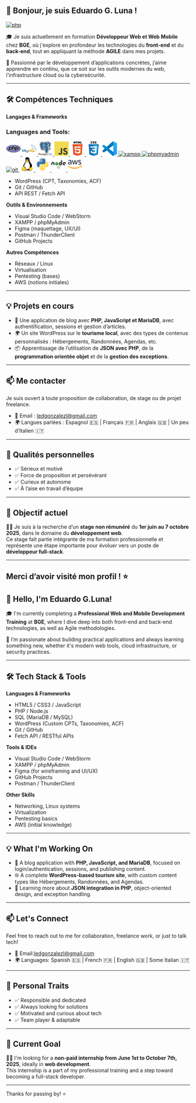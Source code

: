 ## 👋 Bonjour, je suis Eduardo G. Luna !

  <a href="https://www.php.net" target="_blank" rel="noreferrer">
    <img src="https://camo.githubusercontent.com/2366b34bb903c09617990fb5fff4622f3e941349e846ddb7e73df872a9d21233/68747470733a2f2f63646e2e6472696262626c652e636f6d2f75736572732f3733303730332f73637265656e73686f74732f363538313234332f6176656e746f2e676966" alt="php" width="350" height="250"/>
  </a>


🎓 Je suis actuellement en formation **Développeur Web et Web Mobile** chez **BGE**, où j'explore en profondeur les technologies du **front-end** et du **back-end**, tout en appliquant la méthode **AGILE** dans mes projets.

🌱 Passionné par le développement d’applications concrètes, j’aime apprendre en continu, que ce soit sur les outils modernes du web, l'infrastructure cloud ou la cybersécurité.

---

## 🛠️ Compétences Techniques

**Langages & Frameworks**  

<h3 align="left">Languages and Tools:</h3>
<p align="left">
  <a href="https://www.php.net" target="_blank" rel="noreferrer">
    <img src="https://raw.githubusercontent.com/devicons/devicon/master/icons/php/php-original.svg" alt="php" width="40" height="40"/>
  </a>
  <a href="https://www.mysql.com/" target="_blank" rel="noreferrer">
    <img src="https://raw.githubusercontent.com/devicons/devicon/master/icons/mysql/mysql-original-wordmark.svg" alt="mysql" width="40" height="40"/>
  </a>
  <a href="https://www.postgresql.org" target="_blank" rel="noreferrer">
    <img src="https://raw.githubusercontent.com/devicons/devicon/master/icons/postgresql/postgresql-original-wordmark.svg" alt="postgresql" width="40" height="40"/>
  </a>
  <a href="https://developer.mozilla.org/en-US/docs/Web/JavaScript" target="_blank" rel="noreferrer">
    <img src="https://raw.githubusercontent.com/devicons/devicon/master/icons/javascript/javascript-original.svg" alt="javascript" width="40" height="40"/>
  </a>
  <a href="https://www.w3.org/html/" target="_blank" rel="noreferrer">
    <img src="https://raw.githubusercontent.com/devicons/devicon/master/icons/html5/html5-original-wordmark.svg" alt="html5" width="40" height="40"/>
  </a>
  <a href="https://www.w3schools.com/css/" target="_blank" rel="noreferrer">
    <img src="https://raw.githubusercontent.com/devicons/devicon/master/icons/css3/css3-original-wordmark.svg" alt="css3" width="40" height="40"/>
  </a>
  <a href="https://code.visualstudio.com/" target="_blank" rel="noreferrer">
    <img src="https://raw.githubusercontent.com/devicons/devicon/master/icons/vscode/vscode-original.svg" alt="vscode" width="40" height="40"/>
  </a>
  <a href="https://www.apachefriends.org/index.html" target="_blank" rel="noreferrer">
    <img src="https://encrypted-tbn0.gstatic.com/images?q=tbn:ANd9GcRjpJ1gnimL97_1v6bpMmLU4KlMRJqLskdGGguIvbx-Srnt5T7hvkVgljI2mbimzf0ZcRY&usqp=CAU" alt="xampp" width="40" height="40"/>
  </a>
  <a href="https://symfony.com/uploads/projects/phpmyadmin.png" target="_blank" rel="noreferrer">
    <img src="https://symfony.com/uploads/projects/phpmyadmin.png" alt="phpmyadmin" width="40" height="40"/>
  </a>
  <a href="https://git-scm.com/" target="_blank" rel="noreferrer">
    <img src="https://www.vectorlogo.zone/logos/git-scm/git-scm-icon.svg" alt="git" width="40" height="40"/>
  </a>
  <a href="https://www.linux.org/" target="_blank" rel="noreferrer">
    <img src="https://raw.githubusercontent.com/devicons/devicon/master/icons/linux/linux-original.svg" alt="linux" width="40" height="40"/>
  </a>
  <a href="https://www.python.org" target="_blank" rel="noreferrer">
    <img src="https://raw.githubusercontent.com/devicons/devicon/master/icons/python/python-original.svg" alt="python" width="40" height="40"/>
  </a>
  <a href="https://nodejs.org" target="_blank" rel="noreferrer">
    <img src="https://raw.githubusercontent.com/devicons/devicon/master/icons/nodejs/nodejs-original-wordmark.svg" alt="nodejs" width="40" height="40"/>
  </a>
  <a href="https://aws.amazon.com" target="_blank" rel="noreferrer">
    <img src="https://raw.githubusercontent.com/devicons/devicon/master/icons/amazonwebservices/amazonwebservices-original-wordmark.svg" alt="aws" width="40" height="40"/>
  </a>
</p>

- WordPress (CPT, Taxonomies, ACF)  
- Git / GitHub  
- API REST / Fetch API

**Outils & Environnements**  
- Visual Studio Code / WebStorm  
- XAMPP / phpMyAdmin  
- Figma (maquettage, UX/UI)  
- Postman / ThunderClient  
- GitHub Projects

**Autres Compétences**  
- Réseaux / Linux  
- Virtualisation  
- Pentesting (bases)  
- AWS (notions initiales)

---

## 💡 Projets en cours

- 📝 Une application de blog avec **PHP, JavaScript et MariaDB**, avec authentification, sessions et gestion d’articles.
- 🌍 Un site WordPress sur le **tourisme local**, avec des types de contenus personnalisés : Hébergements, Randonnées, Agendas, etc.
- 📦 Apprentissage de l’utilisation de **JSON avec PHP**, de la **programmation orientée objet** et de la **gestion des exceptions**.

---

## 📫 Me contacter

Je suis ouvert à toute proposition de collaboration, de stage ou de projet freelance.  
- 📧 Email : ledgonzalezl@gmail.com  
- 🌍 Langues parlées : Espagnol 🇪🇸 | Français 🇫🇷 | Anglais 🇬🇧 | Un peu d’Italien 🇮🇹  

---

## 🌟 Qualités personnelles

- ✅ Sérieux et motivé  
- ✅ Force de proposition et persévérant  
- ✅ Curieux et autonome  
- ✅ À l’aise en travail d’équipe  

---

## 🎯 Objectif actuel

🧑‍💻 Je suis à la recherche d’un **stage non rémunéré** du **1er juin au 7 octobre 2025**, dans le domaine du **développement web**.  
Ce stage fait partie intégrante de ma formation professionnelle et représente une étape importante pour évoluer vers un poste de **développeur full-stack**.

---

Merci d’avoir visité mon profil ! ⭐  
---


##


## 👋 Hello, I'm Eduardo G.Luna!

🎓 I'm currently completing a **Professional Web and Mobile Development Training** at **BGE**, where I dive deep into both front-end and back-end technologies, as well as Agile methodologies.

🌱 I’m passionate about building practical applications and always learning something new, whether it's modern web tools, cloud infrastructure, or security practices.

---

## 🛠️ Tech Stack & Tools

**Languages & Frameworks**  
- HTML5 / CSS3 / JavaScript  
- PHP / Node.js  
- SQL (MariaDB / MySQL)  
- WordPress (Custom CPTs, Taxonomies, ACF)  
- Git / GitHub  
- Fetch API / RESTful APIs

**Tools & IDEs**  
- Visual Studio Code / WebStorm  
- XAMPP / phpMyAdmin  
- Figma (for wireframing and UI/UX)  
- GitHub Projects  
- Postman / ThunderClient

**Other Skills**  
- Networking, Linux systems  
- Virtualization  
- Pentesting basics  
- AWS (initial knowledge)  

---

## 💡 What I'm Working On

- 🎯 A blog application with **PHP, JavaScript, and MariaDB**, focused on login/authentication, sessions, and publishing content.
- 🌐 A complete **WordPress-based tourism site**, with custom content types like Hébergements, Randonnées, and Agendas.
- 🚀 Learning more about **JSON integration in PHP**, object-oriented design, and exception handling.

---

## 📫 Let's Connect

Feel free to reach out to me for collaboration, freelance work, or just to talk tech!  
- 📧 Email:ledgonzalezl@gmail.com  
- 🌍 Languages: Spanish 🇪🇸 | French 🇫🇷 | English 🇬🇧 | Some Italian 🇮🇹  

---

## 🌟 Personal Traits

- ✅ Responsible and dedicated  
- ✅ Always looking for solutions  
- ✅ Motivated and curious about tech  
- ✅ Team player & adaptable  

---

## 📌 Current Goal

🧑‍💻 I'm looking for a **non-paid internship from June 1st to October 7th, 2025**, ideally in **web development**.  
This internship is a part of my professional training and a step toward becoming a full-stack developer.

---

Thanks for passing by! ⭐  
